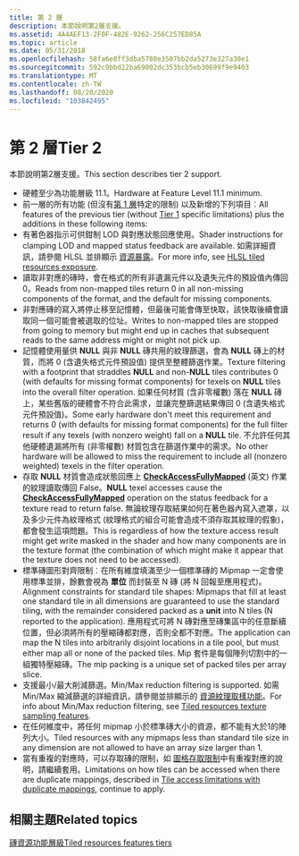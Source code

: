 ```yaml
---
title: 第 2 層
description: 本節說明第2層支援。
ms.assetid: 4A4AEF13-2F0F-482E-9262-256C257ED85A
ms.topic: article
ms.date: 05/31/2018
ms.openlocfilehash: 58fa6e8ff3dba5780e3507bb2da5273e327a30e1
ms.sourcegitcommit: 592c9bbd22ba69802dc353bcb5eb30699f9e9403
ms.translationtype: MT
ms.contentlocale: zh-TW
ms.lasthandoff: 08/20/2020
ms.locfileid: "103842495"
---
```

# <a name="tier-2"></a><span data-ttu-id="764b2-103">第 2 層</span><span class="sxs-lookup"><span data-stu-id="764b2-103">Tier 2</span></span>

<span data-ttu-id="764b2-104">本節說明第2層支援。</span><span class="sxs-lookup"><span data-stu-id="764b2-104">This section describes tier 2 support.</span></span>

-   <span data-ttu-id="764b2-105">硬體至少為功能層級 11.1。</span><span class="sxs-lookup"><span data-stu-id="764b2-105">Hardware at Feature Level 11.1 minimum.</span></span>
-   <span data-ttu-id="764b2-106">前一層的所有功能 (但沒有[第 1 層](tier-1.md)特定的限制) 以及新增的下列項目︰</span><span class="sxs-lookup"><span data-stu-id="764b2-106">All features of the previous tier (without [Tier 1](tier-1.md) specific limitations) plus the additions in these following items:</span></span>
-   <span data-ttu-id="764b2-107">有著色器指示可供鉗制 LOD 與對應狀態回應使用。</span><span class="sxs-lookup"><span data-stu-id="764b2-107">Shader instructions for clamping LOD and mapped status feedback are available.</span></span> <span data-ttu-id="764b2-108">如需詳細資訊，請參閱 HLSL 並排顯示 [資源暴露](hlsl-tiled-resources-exposure.md)。</span><span class="sxs-lookup"><span data-stu-id="764b2-108">For more info, see [HLSL tiled resources exposure](hlsl-tiled-resources-exposure.md).</span></span>
-   <span data-ttu-id="764b2-109">讀取非對應的磚時，會在格式的所有非遺漏元件以及遺失元件的預設值內傳回 0。</span><span class="sxs-lookup"><span data-stu-id="764b2-109">Reads from non-mapped tiles return 0 in all non-missing components of the format, and the default for missing components.</span></span>
-   <span data-ttu-id="764b2-110">非對應磚的寫入將停止移至記憶體，但最後可能會傳至快取，該快取後續會讀取同一個可能會被選取的位址。</span><span class="sxs-lookup"><span data-stu-id="764b2-110">Writes to non-mapped tiles are stopped from going to memory but might end up in caches that subsequent reads to the same address might or might not pick up.</span></span>
-   <span data-ttu-id="764b2-111">記憶體使用量供 **NULL** 與非 **NULL** 磚共用的紋理篩選，會為 **NULL** 磚上的材質，而將 0 (含遺失格式元件預設值) 提供至整體篩選作業。</span><span class="sxs-lookup"><span data-stu-id="764b2-111">Texture filtering with a footprint that straddles **NULL** and non-**NULL** tiles contributes 0 (with defaults for missing format components) for texels on **NULL** tiles into the overall filter operation.</span></span> <span data-ttu-id="764b2-112">如果任何材質 (含非零權數) 落在 **NULL** 磚上，某些舊版的硬體會不符合此需求，並讓完整篩選結果傳回 0 (含遺失格式元件預設值)。</span><span class="sxs-lookup"><span data-stu-id="764b2-112">Some early hardware don't meet this requirement and returns 0 (with defaults for missing format components) for the full filter result if any texels (with nonzero weight) fall on a **NULL** tile.</span></span> <span data-ttu-id="764b2-113">不允許任何其他硬體遺漏將所有 (非零權數) 材質包含在篩選作業中的需求。</span><span class="sxs-lookup"><span data-stu-id="764b2-113">No other hardware will be allowed to miss the requirement to include all (nonzero weighted) texels in the filter operation.</span></span>
-   <span data-ttu-id="764b2-114">存取 **NULL** 材質會造成狀態回應上 [**CheckAccessFullyMapped**](/windows/desktop/direct3dhlsl/checkaccessfullymapped) (英文) 作業的紋理讀取傳回 False。</span><span class="sxs-lookup"><span data-stu-id="764b2-114">**NULL** texel accesses cause the [**CheckAccessFullyMapped**](/windows/desktop/direct3dhlsl/checkaccessfullymapped) operation on the status feedback for a texture read to return false.</span></span> <span data-ttu-id="764b2-115">無論紋理存取結果如何在著色器內寫入遮罩，以及多少元件為紋理格式 (紋理格式的組合可能會造成不須存取其紋理的假象)，都會發生這項問題。</span><span class="sxs-lookup"><span data-stu-id="764b2-115">This is regardless of how the texture access result might get write masked in the shader and how many components are in the texture format (the combination of which might make it appear that the texture does not need to be accessed).</span></span>
-   <span data-ttu-id="764b2-116">標準磚圖形對齊限制︰在所有維度填滿至少一個標準磚的 Mipmap 一定會使用標準並排，餘數會視為 **單位** 而封裝至 N 磚 (將 N 回報至應用程式)。</span><span class="sxs-lookup"><span data-stu-id="764b2-116">Alignment constraints for standard tile shapes: Mipmaps that fill at least one standard tile in all dimensions are guaranteed to use the standard tiling, with the remainder considered packed as a **unit** into N tiles (N reported to the application).</span></span> <span data-ttu-id="764b2-117">應用程式可將 N 磚對應至磚集區中的任意斷續位置，但必須將所有的壓縮磚都對應，否則全都不對應。</span><span class="sxs-lookup"><span data-stu-id="764b2-117">The application can map the N tiles into arbitrarily disjoint locations in a tile pool, but must either map all or none of the packed tiles.</span></span> <span data-ttu-id="764b2-118">Mip 套件是每個陣列切割中的一組獨特壓縮磚。</span><span class="sxs-lookup"><span data-stu-id="764b2-118">The mip packing is a unique set of packed tiles per array slice.</span></span>
-   <span data-ttu-id="764b2-119">支援最小/最大削減篩選。</span><span class="sxs-lookup"><span data-stu-id="764b2-119">Min/Max reduction filtering is supported.</span></span> <span data-ttu-id="764b2-120">如需 Min/Max 縮減篩選的詳細資訊，請參閱並排顯示的 [資源紋理取樣功能](tiled-resources-texture-sampling-features.md)。</span><span class="sxs-lookup"><span data-stu-id="764b2-120">For info about Min/Max reduction filtering, see [Tiled resources texture sampling features](tiled-resources-texture-sampling-features.md).</span></span>
-   <span data-ttu-id="764b2-121">在任何維度中，將任何 mipmap 小於標準磚大小的資源，都不能有大於1的陣列大小。</span><span class="sxs-lookup"><span data-stu-id="764b2-121">Tiled resources with any mipmaps less than standard tile size in any dimension are not allowed to have an array size larger than 1.</span></span>
-   <span data-ttu-id="764b2-122">當有重複的對應時，可以存取磚的限制，如 [圖格存取限制](tile-access-limitations-with-duplicate-mappings-.md)中有重複對應的說明，請繼續套用。</span><span class="sxs-lookup"><span data-stu-id="764b2-122">Limitations on how tiles can be accessed when there are duplicate mappings, described in [Tile access limitations with duplicate mappings](tile-access-limitations-with-duplicate-mappings-.md), continue to apply.</span></span>

## <a name="related-topics"></a><span data-ttu-id="764b2-123">相關主題</span><span class="sxs-lookup"><span data-stu-id="764b2-123">Related topics</span></span>

<dl> <dt>

[<span data-ttu-id="764b2-124">磚資源功能層級</span><span class="sxs-lookup"><span data-stu-id="764b2-124">Tiled resources features tiers</span></span>](tiled-resources-features-tiers.md)
</dt> </dl>

 

 